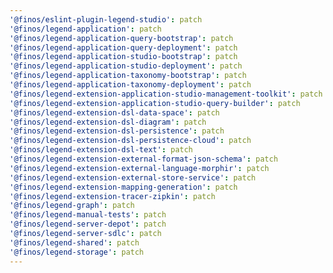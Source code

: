 ```yaml
---
'@finos/eslint-plugin-legend-studio': patch
'@finos/legend-application': patch
'@finos/legend-application-query-bootstrap': patch
'@finos/legend-application-query-deployment': patch
'@finos/legend-application-studio-bootstrap': patch
'@finos/legend-application-studio-deployment': patch
'@finos/legend-application-taxonomy-bootstrap': patch
'@finos/legend-application-taxonomy-deployment': patch
'@finos/legend-extension-application-studio-management-toolkit': patch
'@finos/legend-extension-application-studio-query-builder': patch
'@finos/legend-extension-dsl-data-space': patch
'@finos/legend-extension-dsl-diagram': patch
'@finos/legend-extension-dsl-persistence': patch
'@finos/legend-extension-dsl-persistence-cloud': patch
'@finos/legend-extension-dsl-text': patch
'@finos/legend-extension-external-format-json-schema': patch
'@finos/legend-extension-external-language-morphir': patch
'@finos/legend-extension-external-store-service': patch
'@finos/legend-extension-mapping-generation': patch
'@finos/legend-extension-tracer-zipkin': patch
'@finos/legend-graph': patch
'@finos/legend-manual-tests': patch
'@finos/legend-server-depot': patch
'@finos/legend-server-sdlc': patch
'@finos/legend-shared': patch
'@finos/legend-storage': patch
---
```

